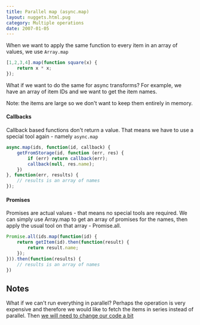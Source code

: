 ```yaml
---
title: Parallel map (async.map)
layout: nuggets.html.pug
category: Multiple operations
date: 2007-01-05
---
```


When we want to apply the same function to every item in an array of values,
we use `Array.map`

```js
[1,2,3,4].map(function square(x) {
	return x * x;
});
```

What if we want to do the same for async transforms? For example, we have an
array of item IDs and we want to get the item names.

Note: the items are large so we don't want to keep them entirely in memory.

#### Callbacks

Callback based functions don't return a value. That means we have
to use a special tool again - namely `async.map`

```js
async.map(ids, function(id, callback) {
	getFromStorage(id, function (err, res) {
		if (err) return callback(err);
		callback(null, res.name);
	})
}, function(err, results) {
	// results is an array of names
});
```

#### Promises

Promises are actual values - that means no special tools are required. We can
simply use Array.map to get an array of promises for the names, then apply the
usual tool on that array - Promise.all.

```js
Promise.all(ids.map(function(id) {
    return getItem(id).then(function(result) {
        return result.name;
    });
})).then(function(results) {
	// results is an array of names
})
```

## Notes

What if we can't run everything in parallel? Perhaps the operation is very
expensive and therefore we would like to fetch the items in series instead of
parallel. Then [we will need to change our code a bit](15-map-in-series.html)